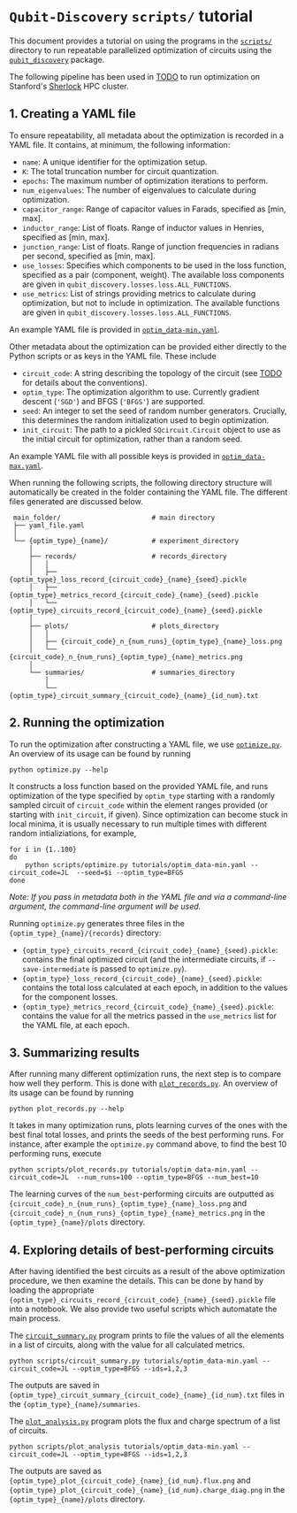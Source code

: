 # `Qubit-Discovery` `scripts/` tutorial

This document provides a tutorial on using the programs in the [`scripts/`](../scripts/) directory to run repeatable parallelized optimization of circuits using the [`qubit_discovery`](../qubit_discovery) package.

The following pipeline has been used in [TODO]() to run optimization on Stanford's [Sherlock](https://www.sherlock.stanford.edu/) HPC cluster.

## 1. Creating a YAML file

To ensure repeatability, all metadata about the optimization is recorded in a YAML file. It contains, at minimum, the following information:
- `name`: A unique identifier for the optimization setup.
- `K`: The total truncation number for circuit quantization.
- `epochs`: The maximum number of optimization iterations to perform.
- `num_eigenvalues`: The number of eigenvalues to calculate during optimization.
- `capacitor_range`: Range of capacitor values in Farads, specified as [min, max].
- `inductor_range`: List of floats. Range of inductor values in Henries, specified as [min, max].
- `junction_range`: List of floats. Range of junction frequencies in radians per second, specified as [min, max].
- `use_losses`: Specifies which components to be used in the loss function, specified as a pair (component, weight). The available loss components are given in `qubit_discovery.losses.loss.ALL_FUNCTIONS`. 
- `use_metrics`: List of strings providing metrics to calculate during optimization, but not to include in optimization. The available functions are given in `qubit_discovery.losses.loss.ALL_FUNCTIONS`.

An example YAML file is provided in [`optim_data-min.yaml`](optim_data-min.yaml). 

Other metadata about the optimization can be provided either directly to the Python scripts or as keys in the YAML file. These include
- `circuit_code`: A string describing the topology of the circuit (see [TODO]() for details about the conventions).
- `optim_type`: The optimization algorithm to use. Currently gradient descent (`'SGD'`) and BFGS (`'BFGS'`) are supported.
- `seed`: An integer to set the seed of random number generators. Crucially, this determines the random initialization used to begin optimization.
- `init_circuit`: The path to a pickled `SQcircuit.Circuit` object to use as the initial circuit for optimization, rather than a random seed.

An example YAML file with all possible keys is provided in [`optim_data-max.yaml`](optim_data-max.yaml).

When running the following scripts, the following directory structure will automatically be created in the folder containing the YAML file. The different files generated are discussed below.
```
 main_folder/                       # main directory
 ├── yaml_file.yaml
 │
 └── {optim_type}_{name}/           # experiment_directory
     │
     ├── records/                   # records_directory
     │   │
     │   ├── {optim_type}_loss_record_{circuit_code}_{name}_{seed}.pickle
     │   ├── {optim_type}_metrics_record_{circuit_code}_{name}_{seed}.pickle
     │   └── {optim_type}_circuits_record_{circuit_code}_{name}_{seed}.pickle
     │
     ├── plots/                     # plots_directory
     │   │
     │   ├── {circuit_code}_n_{num_runs}_{optim_type}_{name}_loss.png
     │   └── {circuit_code}_n_{num_runs}_{optim_type}_{name}_metrics.png
     │
     └── summaries/                 # summaries_directory
         │
         └── {optim_type}_circuit_summary_{circuit_code}_{name}_{id_num}.txt

```

## 2. Running the optimization

To run the optimization after constructing a YAML file, we use [`optimize.py`](../scripts/optimize.py). An overview of its usage can be found by running
```
python optimize.py --help
```

It constructs a loss function based on the provided YAML file, and runs optimization of the type specified by `optim_type` starting with a randomly sampled circuit of `circuit_code` within the element ranges provided (or starting with `init_circuit`, if given). Since optimization can become stuck in local minima, it is usually necessary to run multiple times with different random intializiations, for example,
```
for i in {1..100}
do
    python scripts/optimize.py tutorials/optim_data-min.yaml --circuit_code=JL  --seed=$i --optim_type=BFGS
done
```

_Note: If you pass in metadata both in the YAML file and via a command-line argument, the command-line argument will be used._

Running `optimize.py` generates three files in the `{optim_type}_{name}/{records}` directory:
- `{optim_type}_circuits_record_{circuit_code}_{name}_{seed}.pickle`: contains the final optimized circuit (and the intermediate circuits, if `--save-intermediate` is passed to `optimize.py`).
- `{optim_type}_loss_record_{circuit_code}_{name}_{seed}.pickle`: contains the total loss calculated at each epoch, in addition to the values for the component losses.
- `{optim_type}_metrics_record_{circuit_code}_{name}_{seed}.pickle`: contains the value for all the metrics passed in the `use_metrics` list for the YAML file, at each epoch.

## 3. Summarizing results

After running many different optimization runs, the next step is to compare how well they perform. This is done with [`plot_records.py`](../scripts/plot_records.py). An overview of its usage can be found by running
```
python plot_records.py --help
```

It takes in many optimization runs, plots learning curves of the ones with the best final total losses, and prints the seeds of the best performing runs. For instance, after example the `optimize.py` command above, to find the best 10 performing runs, execute 
```
python scripts/plot_records.py tutorials/optim_data-min.yaml --circuit_code=JL  --num_runs=100 --optim_type=BFGS --num_best=10
```
The learning curves of the `num_best`-performing circuits are outputted as `{circuit_code}_n_{num_runs}_{optim_type}_{name}_loss.png` and `{circuit_code}_n_{num_runs}_{optim_type}_{name}_metrics.png` in the `{optim_type}_{name}/plots` directory.

## 4. Exploring details of best-performing circuits

After having identified the best circuits as a result of the above optimization procedure, we then examine the details. This can be done by hand by loading the appropriate `{optim_type}_circuits_record_{circuit_code}_{name}_{seed}.pickle` file into a notebook. We also provide two useful scripts which automatate the main process.

The [`circuit_summary.py`](../scripts/circuit_summary.py) program prints to file the values of all the elements in a list of circuits, along with the value for all calculated metrics.
```
python scripts/circuit_summary.py tutorials/optim_data-min.yaml --circuit_code=JL --optim_type=BFGS --ids=1,2,3
```
The outputs are saved in `{optim_type}_circuit_summary_{circuit_code}_{name}_{id_num}.txt` files in the `{optim_type}_{name}/summaries`.


The [`plot_analysis.py`](../scripts/plot_analysis.py) program plots the flux and charge spectrum of a list of circuits.
```
python scripts/plot_analysis tutorials/optim_data-min.yaml --circuit_code=JL --optim_type=BFGS --ids=1,2,3
```
The outputs are saved as `{optim_type}_plot_{circuit_code}_{name}_{id_num}.flux.png` and `{optim_type}_plot_{circuit_code}_{name}_{id_num}.charge_diag.png` in the `{optim_type}_{name}/plots` directory.
